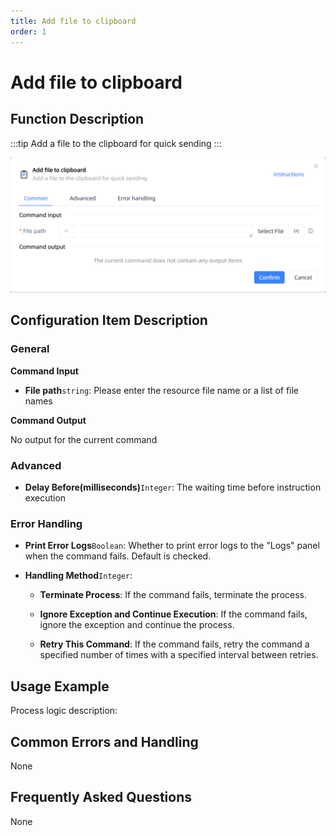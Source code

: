 ```yaml
---
title: Add file to clipboard
order: 1
---
```


# Add file to clipboard

## Function Description

:::tip 
Add a file to the clipboard for quick sending
:::

![Add file to clipboard](../../../assets/Add%20file%20to%20clipboard_command.png)

## Configuration Item Description

### General

**Command Input**

- **File path**`string`: Please enter the resource file name or a list of file names


**Command Output**

No output for the current command

### Advanced

- **Delay Before(milliseconds)**`Integer`: The waiting time before instruction execution

### Error Handling

- **Print Error Logs**`Boolean`: Whether to print error logs to the "Logs" panel when the command fails. Default is checked. 

- **Handling Method**`Integer`:

    - **Terminate Process**: If the command fails, terminate the process.

    - **Ignore Exception and Continue Execution**: If the command fails, ignore the exception and continue the process.

    - **Retry This Command**: If the command fails, retry the command a specified number of times with a specified interval between retries.

## Usage Example

Process logic description:

## Common Errors and Handling

None

## Frequently Asked Questions

None

